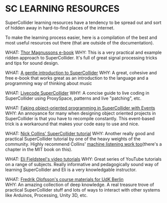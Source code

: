# SC LEARNING RESOURCES

SuperCollider learning resources have a tendency to be spread out and sort of hidden away in hard-to-find places of the internet. 

To make the learning process easier, here is a compilation of the best and most useful resources out there (that are outside of the documentation).

WHAT: [Thor Magnussons e-book](https://thormagnusson.gitbooks.io/scoring/content/ ) 
WHY: This is a very practical and example ridden approach to SuperCollider. 
It's full of great signal processing tricks and tips for sound design.

WHAT: [A gentle introduction to SuperCollider](https://ccrma.stanford.edu/~ruviaro/texts/A_Gentle_Introduction_To_SuperCollider.pdf)
WHY: A great, cohesive and free e-book that works great as an introduction to
the language and a programming way of thinking about music

WHAT: [Livecode SuperCollider](https://theseanco.github.io/howto_co34pt_liveCode/)
WHY: A concise guide to live coding in SuperCollider using ProxySpace, patterns
and live "patching", etc. 

WHAT: [Faking object-oriented programming in SuperCollider with
Events](http://www.tmroyal.com/supercollider-pseudoclasses-with-events.html)
WHY: An annoyance for many when designing object oriented projects in SuperCollider is that you
have to recompile constantly. This event-based trick is a workaround that makes your code easy to use and nice.

WHAT: [Nick Collins' SuperCollider tutorial](http://composerprogrammer.com/teaching/supercollider/sctutorial/tutorial.html)
WHY: Another really good and practical SuperCollider tutorial by one of the
heavy weights of the community. Highly recommend Collins' [machine listening work too](https://composerprogrammer.com/teaching/supercollider/advanced/#machinelistening)(there's a chapter in the MIT book on this).

WHAT: [Eli Fieldsteel's video
tutorials](https://www.youtube.com/watch?v=yRzsOOiJ_p4&list=PLPYzvS8A_rTaNDweXe6PX4CXSGq4iEWYC)
WHY: Great series of YouTube tutorials on a range of subjects. Really informative and pedagogically sound way of learning SuperCollider and Eli is a very knowledgable instructor.

WHAT: [Fredrik Olofsson's course materials for UdK Berlin](http://redfrik.github.io/udk00-Audiovisual_Programming/)   
WHY: An amazing collection of deep knowledge. A real treasure trove of practical SuperCollider stuff and lots of ways to interact with other systems like Arduinos, Processing, Unity 3D, etc. 
